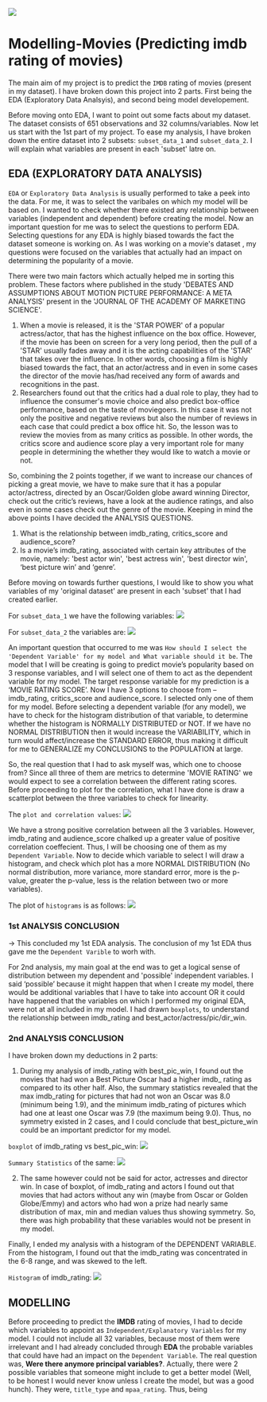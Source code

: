 ![](Images/imdb_rating.png)

# Modelling-Movies (Predicting imdb rating of movies)

The main aim of my project is to predict the `IMDB` rating of movies (present in my dataset). 
I have broken down this project into 2 parts. First being the EDA (Exploratory Data Analsyis), and second being model developement. 

Before moving onto EDA, I want to point out some facts about my dataset. The dataset consists of 651 observations and 32 columns/variables. Now let us start with the 1st part of my project. To ease my analysis, I have broken down the entire dataset into 2 subsets: `subset_data_1` and `subset_data_2`. I will explain what variables are present in each 'subset' latre on.

## EDA (EXPLORATORY DATA ANALYSIS)

`EDA` or `Exploratory Data Analysis` is usually performed to take a peek into the data. For me, it was to select the varibales on which my model will be based on. I wanted to check whether there existed any relationship between variables (independent and dependent) before creating the model. Now an important question for me was to select the questions to perform EDA. Selecting questions for any EDA is highly biased towards the fact the dataset someone is working on. As I was working on a movie's dataset , my questions were focused on the variables that actually had an impact on determining the popularity of a movie.

There were two main factors which actually helped me in sorting this problem. These factors where published in the study 'DEBATES AND ASSUMPTIONS ABOUT MOTION PICTURE PERFORMANCE: A META ANALYSIS' present in the 'JOURNAL OF THE ACADEMY OF MARKETING SCIENCE'.

1. When a movie is released, it is the 'STAR POWER' of a popular actress/actor, that has the highest influence on the box office. However, if the movie has been on screen for a very long period, then the pull of a 'STAR' usually fades away and it is the acting capabilities of the 'STAR' that takes over the influence. In other words, choosing a film is highly biased towards the fact, that an actor/actress and in even in some cases the director of the movie has/had received any form of awards and recognitions in the past.
2. Researchers found out that the critics had a dual role to play, they had to influence the consumer's movie choice and also predict box-office performance, based on the taste of moviegoers. In this case it was not only the positive and negative reviews but also the number of reviews in each case that could predict a box office hit. So, the lesson was to review the movies from as many critics as possible. In other words, the critics score and audience score play a very important role for many people in determining the whether they would like to watch a movie or not. 

So, combining the 2 points together, if we want to increase our chances of picking a great movie, we have to make sure that it has a popular actor/actress, directed by an Oscar/Golden globe award winning Director, check out the critic’s reviews, have a look at the audience ratings, and also even in some cases check out the genre of the movie. Keeping in mind the above points I have decided the ANALYSIS QUESTIONS.

1. What is the relationship between imdb_rating, critics_score and audience_score?
2. Is a movie’s imdb_rating, associated with certain key attributes of the movie, namely: 'best actor win', 'best actress win', 'best director win', ‘best picture win’ and ‘genre’.

Before moving on towards further questions, I would like to show you what variables of my 'original dataset' are present in each 'subset' that I had created earlier.

For `subset_data_1` we have the following variables:
![](Images/subset_data_1.png)

For `subset_data_2` the variables are:
![](Images/subset_data_2.png)

An important question that occurred to me was `How should I select the 'Dependent Variable' for my model and What variable should it be`. The model that I will be creating is going to predict movie’s popularity based on 3 response variables, and I will select one of them to act as the dependent variable for my model.
The target response variable for my prediction is a ‘MOVIE RATING SCORE’. Now I have 3 options to choose from – imdb_rating, critics_score and audience_score. I selected only one of them for my model. Before selecting a dependent variable (for any model), we have to check for the histogram distribution of that variable, to determine whether the histogram is NORMALLY DISTRIBUTED or NOT. If we have no NORMAL DISTRIBUTION then it would increase the VARIABILITY, which in turn would affect/increase the STANDARD ERROR, thus making it difficult for me to GENERALIZE my CONCLUSIONS to the POPULATION at large.

So, the real question that I had to ask myself was, which one to choose from? Since all three of them are metrics to determine 'MOVIE RATING' we would expect to see a correlation between the different rating scores.  Before proceeding to plot for the correlation, what I have done is draw a scatterplot between the three variables to check for linearity. 

The `plot and correlation values`:
![](Images/Correlation_Plot.png)

We have a strong positive correlation between all the 3 variables. However, imdb_rating and audience_score chalked up a greater value of positive correlation coeffecient. Thus, I will be choosing one of them as my `Dependent Variable`. Now to decide which variable to select I will draw a histogram, and check which plot has a more NORMAL DISTRIBUTION (No normal distribution, more variance, more standard error, more is the p-value, greater the p-value, less is the relation between two or more variables).

The plot of `histograms` is as follows:
![](Images/Correlation_Hist_Plot.png)


### 1st ANALYSIS CONCLUSION
-> This concluded my 1st EDA analysis. The conclusion of my 1st EDA thus gave me the `Dependent Varible` to worh with.

For 2nd analysis, my main goal at the end was to get a logical sense of distribution between my dependent and 'possible' independent variables. I said ‘possible’ because it might happen that when I create my model, there would be additional variables that I have to take into account OR it could have happened that the variables on which I performed my original EDA, were not at all included in my model. I had drawn `boxplots`, to understand the relationship between imdb_rating and best_actor/actress/pic/dir_win. 

### 2nd ANALYSIS CONCLUSION
I have broken down my deductions in 2 parts:

1. During my analysis of imdb_rating with best_pic_win, I found out the movies that had won a Best Picture Oscar had a higher imdb_ rating as compared to its other half. Also, the summary statistics revealed that the max imdb_rating for pictures that had not won an Oscar was 8.0 (minimum being 1.9), and the minimum imdb_rating of pictures which had one at least one Oscar was 7.9 (the maximum being 9.0). Thus, no symmetry existed in 2 cases, and I could conclude that best_picture_win could be an important predictor for my model.

`boxplot` of imdb_rating vs best_pic_win:
<img src="Images/imdb_rating VS best_picture_win.png" >

`Summary Statistics` of the same:
<img src="Images/Summary_statistics_1.png" >

2. The same however could not be said for actor, actresses and director win. In case of boxplot, of imdb_rating and actors I found out that movies that had actors without any win (maybe from Oscar or Golden Globe/Emmy) and actors who had won a prize had nearly same distribution of max, min and median values thus showing symmetry. So, there was high probability that these variables would not be present in my model.

Finally, I ended my analysis with a histogram of the DEPENDENT VARIABLE. From the histogram, I found out that the imdb_rating was concentrated in the 6-8 range, and was skewed to the left.

`Histogram` of imdb_rating:
<img src="Images/distribution of iIMDB ratings.png" >

## MODELLING

Before proceeding to predict the **IMDB** rating of movies, I had to decide which variables to appoint as `Independent/Explanatory Variables` for my model. I could not include all 32 variables, because most of them were irrelevant and I had already concluded through **EDA** the probable variables that could have had an impact on the `Dependent Variable`. The real question was, **Were there anymore principal variables?**. Actually, there were 2 possible variables that someone might include to get a better model (Well, to be honest I would never know unless I create the model, but was a good hunch). They were, `title_type` and `mpaa_rating`. Thus, being 

 
